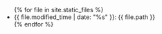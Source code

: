 ---
---

<ul>
{% for file in site.static_files %}
<li>{{ file.modified_time | date: "%s" }}: {{ file.path }}</li>
{% endfor %}
</ul>

